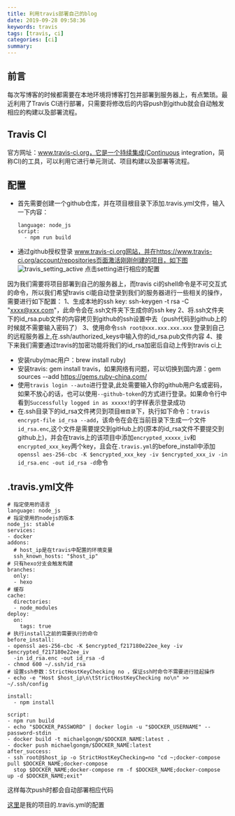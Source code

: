 ```yaml
---
title: 利用travis部署自己的blog
date: 2019-09-28 09:58:36
keywords: travis
tags: [travis, ci]
categories: [ci]
summary:
---
```


## 前言
每次写博客的时候都需要在本地环境将博客打包并部署到服务器上，有点繁琐。最近利用了Travis CI进行部署，只需要将修改后的内容push到github就会自动触发相应的构建以及部署流程。

## Travis CI
官方网址：www.travis-ci.org，它是一个持续集成(Continuous integration，简称CI)的工具，可以利用它进行单元测试、项目构建以及部署等流程。

## 配置
* 首先需要创建一个github仓库，并在项目根目录下添加.travis.yml文件，输入一下内容：
  ```shell
  language: node_js
  script: 
    - npm run build
  ```

* 通过github授权登录 www.travis-ci.org网站，并在https://www.travis-ci.org/account/repositories页面激活刚刚创建的项目，如下图
![travis_setting_active](/images/travis/setting_active.png)
点击setting进行相应的配置


因为我们需要将项目部署到自己的服务器上，而travis ci的shell命令是不可交互式的命令，所以我们希望travis ci能自动登录到我们的服务器进行一些相关的操作，需要进行如下配置：
1、生成本地的ssh key: ssh-keygen -t rsa -C "xxxx@xxx.com"，此命令会在.ssh文件夹下生成你的ssh key
2、将.ssh文件夹下的id_rsa.pub文件的内容拷贝到github的ssh设置中去（push代码到github上的时候就不需要输入密码了）
3、使用命令`ssh root@xxx.xxx.xxx.xxx` 登录到自己的远程服务器上,在.ssh/authorized_keys中输入你的id_rsa.pub文件内容
4、接下来我们需要通过travis的加密功能将我们的id_rsa加密后自动上传到travis ci上
* 安装ruby(mac用户：brew install ruby)
* 安装travis: gem install travis，如果网络有问题，可以切换到国内源：gem sources --add https://gems.ruby-china.com/
* 使用`travis login --auto`进行登录,此处需要输入你的github用户名或密码，如果不放心的话，也可以使用`--github-token`的方式进行登录。如果命令行中看到`Successfully logged in as xxxxx!`的字样表示登录成功
* 在.ssh目录下的id_rsa文件拷贝到项目`根目录`下，执行如下命令：`travis encrypt-file id_rsa --add`，该命令在会在当前目录下生成一个文件`id_rsa.enc`,这个文件是需要提交到gitHub上的(原本的id_rsa文件不要提交到github上)，并会在travis上的该项目中添加`encrypted_xxxxx_iv`和`encrypted_xxx_key`两个key，且会在`.travis.yml`的before_install中添加`openssl aes-256-cbc -K $encrypted_xxx_key -iv $encrypted_xxx_iv -in id_rsa.enc -out id_rsa -d`命令

## .travis.yml文件
```shell
# 指定使用的语言
language: node_js
# 指定使用的nodejs的版本
node_js: stable
services:
- docker
addons:
  # host_ip是在travis中配置的环境变量
  ssh_known_hosts: "$host_ip"
# 只有hexo分支会触发构建
branches:
  only:
  - hexo
# 缓存
cache:
  directories:
  - node_modules
deploy:
  on:
    tags: true
# 执行install之前的需要执行的命令
before_install:
- openssl aes-256-cbc -K $encrypted_f217180e22ee_key -iv $encrypted_f217180e22ee_iv
  -in id_rsa.enc -out id_rsa -d
- chmod 600 ~/.ssh/id_rsa
# 设置ssh参数：StrictHostKeyChecking no ，保证ssh时命令不需要进行挂起操作
- echo -e "Host $host_ip\n\tStrictHostKeyChecking no\n" >> ~/.ssh/config

install:
  - npm install

script:
- npm run build
- echo "$DOCKER_PASSWORD" | docker login -u "$DOCKER_USERNAME" --password-stdin
- docker build -t michaelgongm/$DOCKER_NAME:latest .
- docker push michaelgongm/$DOCKER_NAME:latest
after_success:
- ssh root@$host_ip -o StrictHostKeyChecking=no "cd ~;docker-compose pull $DOCKER_NAME;docker-compose
  stop $DOCKER_NAME;docker-compose rm -f $DOCKER_NAME;docker-compose up -d $DOCKER_NAME;exit"
```
这样每次push时都会自动部署相应代码

[这里](https://github.com/MichaelGong/michaelgong.github.com/blob/hexo/.travis.yml)是我的项目的.travis.yml的配置